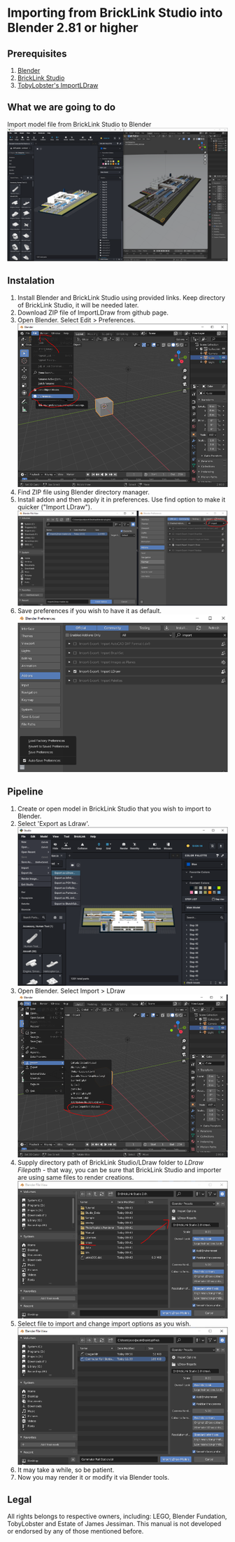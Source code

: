 # Importing from BrickLink Studio into Blender 2.81 or higher
## Prerequisites
1. [Blender](https://www.blender.org/download/releases/)
2. [BrickLink Studio](https://www.bricklink.com/v3/studio/download.page)
3. [TobyLobster's ImportLDraw](https://github.com/TobyLobster/ImportLDraw)

## What we are going to do
Import model file from BrickLink Studio to Blender
![main](imgs/ldraw-into-blender/00.PNG)

## Instalation
1. Install Blender and BrickLink Studio using provided links. Keep directory of BrickLink Studio, it will be needed later.
2. Download ZIP file of ImportLDraw from github page.
3. Open Blender. Select Edit > Preferences. 
    ![preferences](imgs/ldraw-into-blender/01-preferences.PNG)
4. Find ZIP file using Blender directory manager.
5. Install addon and then apply it in preferences. Use find option to make it quicker ("Import LDraw").
    ![import-and-apply](imgs/ldraw-into-blender/02-import-and-apply.PNG)
6. Save preferences if you wish to have it as default.
    ![save-preferences](imgs/ldraw-into-blender/02-save-preferences.PNG)

## Pipeline
1. Create or open model in BrickLink Studio that you wish to import to Blender.
2. Select 'Export as Ldraw'.
    ![export-as-ldraw](imgs/ldraw-into-blender/03-export-as-ldraw.PNG)
3. Open Blender. Select Import > LDraw
    ![import](imgs/ldraw-into-blender/04-import.PNG)
4. Supply directory path of BrickLink Studio/LDraw folder to *LDraw Filepath* - that way, you can be sure that BrickLink Studio and importer are using same files to render creations.
    ![library](imgs/ldraw-into-blender/05-library.PNG)
5. Select file to import and change import options as you wish.
    ![file-import](imgs/ldraw-into-blender/06-file-import.PNG)
6. It may take a while, so be patient.
7. Now you may render it or modify it via Blender tools.

## Legal
All rights belongs to respective owners, including: LEGO, Blender Fundation, TobyLobster and Estate of James Jessiman. This manual is not developed or endorsed by any of those mentioned before.